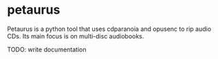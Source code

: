 # petaurus
Petaurus is a python tool that uses cdparanoia and opusenc to rip audio CDs.
Its main focus is on multi-disc audiobooks.

TODO: write documentation
